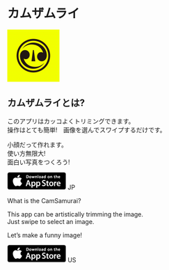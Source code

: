 # カムザムライ

![alt](images/samurai_icon.png)

## カムザムライとは?

このアプリはカッコよくトリミングできます。  
操作はとても簡単!　画像を選んでスワイプするだけです。

小顔だって作れます。  
使い方無限大!  
面白い写真をつくろう!

[![jp](images/store.png)](https://itunes.apple.com/jp/app/samuraicamera/id1005753651?l=ja&amp;ls=1&amp;mt=8) JP

What is the CamSamurai?

This app can be artistically trimming the image.  
Just swipe to select an image.

Let’s make a funny image!

[![us](images/store.png)](https://itunes.apple.com/us/app/samuraicamera/id1005753651?l=ja&amp;ls=1&amp;mt=8) US
